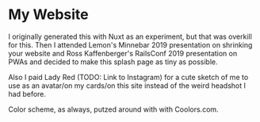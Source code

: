 # My Website

I originally generated this with Nuxt as an experiment, but that was overkill for this. Then I attended Lemon's Minnebar 2019 presentation on shrinking your website and Ross Kaffenberger's RailsConf 2019 presentation on PWAs and decided to make this splash page as tiny as possible.

Also I paid Lady Red (TODO: Link to Instagram) for a cute sketch of me to use as an avatar/on my cards/on this site instead of the weird headshot I had before.

Color scheme, as always, putzed around with with Coolors.com.